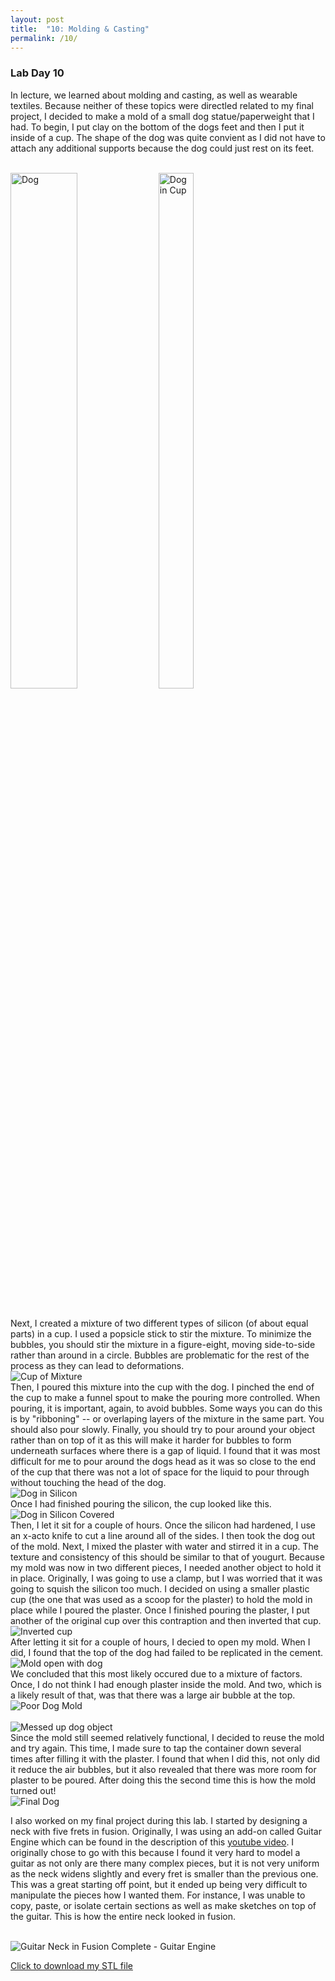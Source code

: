 ```yaml
---
layout: post
title:  "10: Molding & Casting"
permalink: /10/
---
```


### **Lab Day 10**

In lecture, we learned about molding and casting, as well as wearable textiles. Because neither of these topics were directled related to my final project, I decided to make a mold of a small dog statue/paperweight that I had. To begin, I put clay on the bottom of the dogs feet and then I put it inside of a cup. The shape of the dog was quite convient as I did not have to attach any additional supports because the dog could just rest on its feet. 

<BR>
<div class="row">
  <div class="column">
    <img src="IMG_2222.JPG" alt="Dog" style="float: left; width: 46%; margin-right: 1%; margin-bottom: 0.5em;">
  <div class="column">
    <img src="IMG_2224.JPG" alt="Dog in Cup" style="float: left; width: 46%; margin-right: 1%; margin-bottom: 0.5em;">
  </div>
</div>
 <p style="clear: both;">
 <BR>
 Next, I created a mixture of two different types of silicon (of about equal parts) in a cup. I used a popsicle stick to stir the mixture. To minimize the bubbles, you should stir the mixture in a figure-eight, moving side-to-side rather than around in a circle. Bubbles are problematic for the rest of the process as they can lead to deformations. 
<BR>
<img src="IMG_2225.JPG" alt="Cup of Mixture">
<BR>
Then, I poured this mixture into the cup with the dog. I pinched the end of the cup to make a funnel spout to make the pouring more controlled. When pouring, it is important, again, to avoid bubbles. Some ways you can do this is by "ribboning" -- or overlaping layers of the mixture in the same part. You should also pour slowly. Finally, you should try to pour around your object rather than on top of it as this will make it harder for bubbles to form underneath surfaces where there is a gap of liquid. I found that it was most difficult for me to pour around the dogs head as it was so close to the end of the cup that there was not a lot of space for the liquid to pour through without touching the head of the dog. 
<BR>
<img src="IMG_2226.JPG" alt="Dog in Silicon">
<BR>
Once I had finished pouring the silicon, the cup looked like this. 
<BR>
<img src="IMG_2227.JPG" alt="Dog in Silicon Covered">
<BR>
Then, I let it sit for a couple of hours. Once the silicon had hardened, I use an x-acto knife to cut a line around all of the sides. I then took the dog out of the mold. Next, I mixed the plaster with water and stirred it in a cup. The texture and consistency of this should be similar to that of yougurt. Because my mold was now in two different pieces, I needed another object to hold it in place. Originally, I was going to use a clamp, but I was worried that it was going to squish the silicon too much. I decided on using a smaller plastic cup (the one that was used as a scoop for the plaster) to hold the mold in place while I poured the plaster. Once I finished pouring the plaster, I put another of the original cup over this contraption and then inverted that cup. 
<BR>
<img src="IMG_2228 2.JPG" alt="Inverted cup">
<BR>
After letting it sit for a couple of hours, I decied to open my mold. When I did, I found that the top of the dog had failed to be replicated in the cement. 
<BR>
<img src="IMG_2232 2.JPG" alt="Mold open with dog">
<BR>
We concluded that this most likely occured due to a mixture of factors. Once, I do not think I had enough plaster inside the mold. And two, which is a likely result of that, was that there was a large air bubble at the top. 
<BR>
<img src="IMG_2233 2.JPG" alt="Poor Dog Mold">
<BR>
<BR>
<img src="IMG_2235 2.JPG" alt="Messed up dog object">
<BR>
Since the mold still seemed relatively functional, I decided to reuse the mold and try again. This time, I made sure to tap the container down several times after filling it with the plaster. I found that when I did this, not only did it reduce the air bubbles, but it also revealed that there was more room for plaster to be poured. After doing this the second time this is how the mold turned out!
<BR>
<img src="IMG_2228.JPG" alt="Final Dog">
<BR>

I also worked on my final project during this lab. I started by designing a neck with five frets in fusion. Originally, I was using an add-on called Guitar Engine which can be found in the description of this [youtube video](https://www.youtube.com/watch?v=hMOaaqkxV1g&t=128s). I originally chose to go with this because I found it very hard to model a guitar as not only are there many complex pieces, but it is not very uniform as the neck widens slightly and every fret is smaller than the previous one. This was a great starting off point, but it ended up being very difficult to manipulate the pieces how I wanted them. For instance, I was unable to copy, paste, or isolate certain sections as well as make sketches on top of the guitar. This is how the entire neck looked in fusion.

<BR>
<img src="guitar_engine_neck.png" alt="Guitar Neck in Fusion Complete - Guitar Engine">
<BR>


<a href='cube.stl' download>Click to download my STL file</a>

